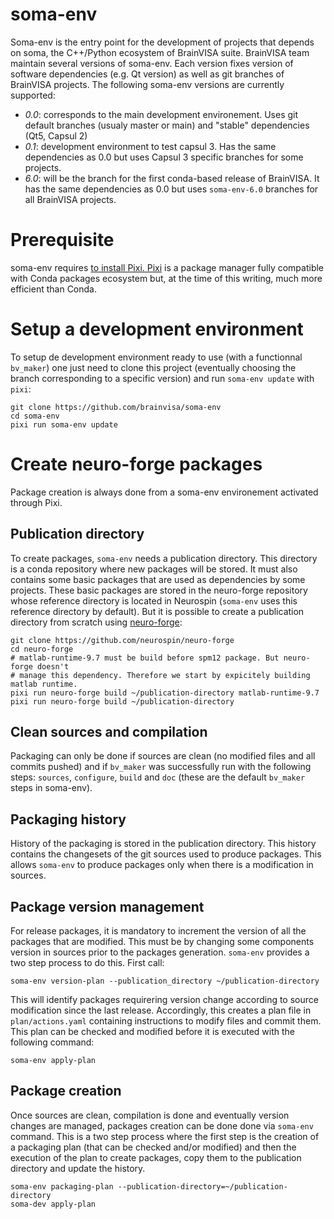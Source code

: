 # soma-env

Soma-env is the entry point for the development of projects that depends on soma, the C++/Python ecosystem of BrainVISA suite. BrainVISA team maintain several versions of soma-env. Each version fixes version of software dependencies (e.g. Qt version) as well as git branches of BrainVISA projects. The following soma-env versions are currently supported:

- *0.0*: corresponds to the main development environement. Uses git default branches (usualy master or main) and "stable" dependencies (Qt5, Capsul 2)
- *0.1*: development environment to test capsul 3. Has the same dependencies as 0.0 but uses Capsul 3 specific branches for some projects.
- *6.0*: will be the branch for the first conda-based release of BrainVISA. It has the same dependencies as 0.0 but uses `soma-env-6.0` branches for all BrainVISA projects.

# Prerequisite

soma-env requires [to install Pixi. Pixi](https://pixi.sh/) is a package manager fully compatible with Conda packages ecosystem but, at the time of this writing, much more efficient than Conda.

# Setup a development environment

To setup de development environment ready to use (with a functionnal `bv_maker`) one just need to clone this project (eventually choosing the branch corresponding to a specific version) and run `soma-env update` with `pixi`:

```
git clone https://github.com/brainvisa/soma-env
cd soma-env
pixi run soma-env update
```

# Create neuro-forge packages

Package creation is always done from a soma-env environement activated through Pixi.

## Publication directory

To create packages, `soma-env` needs a publication directory. This directory is a conda repository where new packages will be stored. It must also contains some basic packages that are used as dependencies by some projects. These basic packages are stored in the neuro-forge repository whose reference directory is located in Neurospin (`soma-env` uses this reference directory by default). But it is possible to create a publication directory from scratch using [neuro-forge](https://github.com/neurospin/neuro-forge):

```
git clone https://github.com/neurospin/neuro-forge
cd neuro-forge
# matlab-runtime-9.7 must be build before spm12 package. But neuro-forge doesn't
# manage this dependency. Therefore we start by expicitely building matlab runtime.
pixi run neuro-forge build ~/publication-directory matlab-runtime-9.7
pixi run neuro-forge build ~/publication-directory
```

## Clean sources and compilation

Packaging can only be done if sources are clean (no modified files and all commits pushed) and if `bv_maker` was successfully run with the following steps: `sources`, `configure`, `build` and `doc` (these are the default `bv_maker` steps in soma-env).

## Packaging history

History of the packaging is stored in the publication directory. This history contains the changesets of the git sources used to produce packages. This allows `soma-env` to produce packages only when there is a modification in sources.

## Package version management

For release packages, it is mandatory to increment the version of all the packages that are modified. This must be by changing some components version in sources prior to the packages generation. `soma-env` provides a two step process to do this. First call:

```
soma-env version-plan --publication_directory ~/publication-directory
```

This will identify packages requirering version change according to source modification since the last release. Accordingly, this creates a plan file in `plan/actions.yaml` containing instructions to modify files and commit them. This plan can be checked and modified before it is executed with the following command:

```
soma-env apply-plan
```

## Package creation

Once sources are clean, compilation is done and eventually version changes are managed, packages creation can be done done via `soma-env` command. This is a two step process where the first step is the creation of a packaging plan (that can be checked and/or modified) and then the execution of the plan to create packages, copy them to the publication directory and update the history.

```
soma-env packaging-plan --publication-directory=~/publication-directory
soma-dev apply-plan
```
